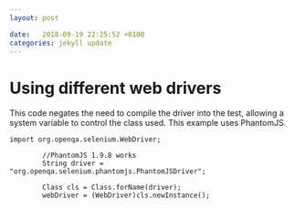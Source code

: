 ```yaml
---
layout: post

date:   2018-09-19 22:25:52 +0100
categories: jekyll update
---
```

Using different web drivers
===========================

This code negates the need to compile the driver into the test, allowing
a system variable to control the class used. This example uses
PhantomJS.

    import org.openqa.selenium.WebDriver;

            //PhantomJS 1.9.8 works
            String driver = "org.openqa.selenium.phantomjs.PhantomJSDriver";

            Class cls = Class.forName(driver);
            webDriver = (WebDriver)cls.newInstance(); 

